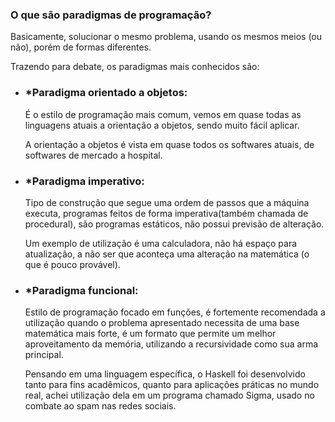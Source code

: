 <h3>O que são paradigmas de programação?</h3>
Basicamente, solucionar o mesmo problema, usando os mesmos meios (ou não), porém de formas diferentes.

Trazendo para debate, os paradigmas mais conhecidos são:
<ul>
<li><h3>*Paradigma orientado a objetos:</h3></li>
<p>É o estilo de programação mais comum, vemos em quase todas as linguagens atuais a orientação a objetos, sendo muito fácil aplicar.</p>
<p>A orientação a objetos é vista em quase todos os softwares atuais, de softwares de mercado a hospital.</p>

<li><h3>*Paradigma imperativo:</h3></li>
<p>Tipo de construção que segue uma ordem de passos que a máquina executa, programas feitos de forma imperativa(também chamada de procedural), são programas estáticos, não possui previsão de alteração.</p>
<p>Um exemplo de utilização é uma calculadora, não há espaço para atualização, a não ser que aconteça uma alteração na matemática (o que é pouco provável).</p>
<li><h3>*Paradigma funcional:</h3></li>
<p>Estilo de programação focado em funções, é fortemente recomendada a utilização quando o problema apresentado necessita de uma base matemática mais forte, é um formato que permite um melhor aproveitamento da memória, utilizando a recursividade como sua arma principal.</p>
<p>Pensando em uma linguagem específica, o Haskell foi desenvolvido tanto para fins acadêmicos, quanto para aplicações práticas no mundo real, achei utilização dela em um programa chamado Sigma, usado no combate ao spam nas redes sociais.</p>
</ul>